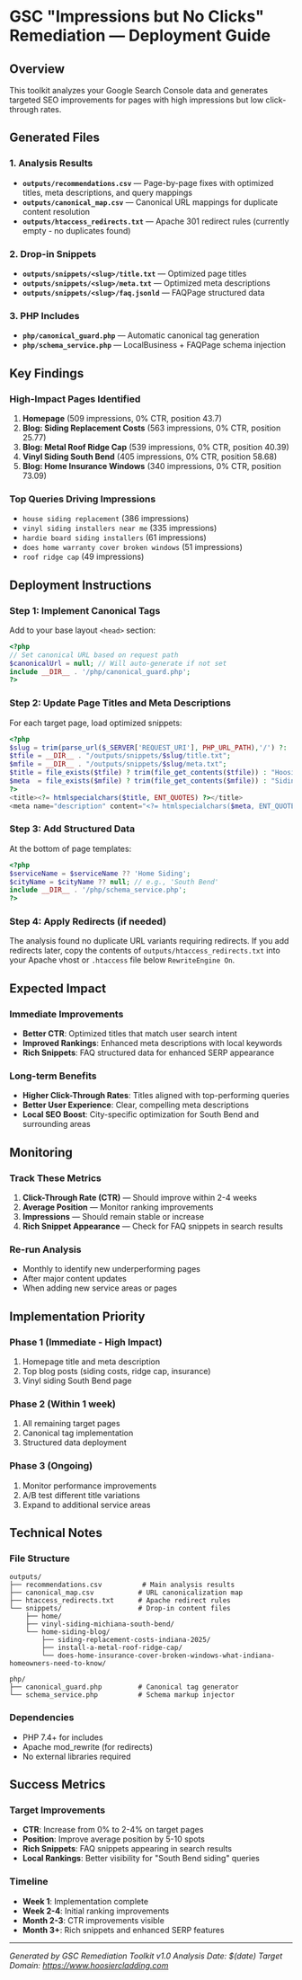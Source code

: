 # GSC "Impressions but No Clicks" Remediation — Deployment Guide

## Overview
This toolkit analyzes your Google Search Console data and generates targeted SEO improvements for pages with high impressions but low click-through rates.

## Generated Files

### 1. Analysis Results
- **`outputs/recommendations.csv`** — Page-by-page fixes with optimized titles, meta descriptions, and query mappings
- **`outputs/canonical_map.csv`** — Canonical URL mappings for duplicate content resolution
- **`outputs/htaccess_redirects.txt`** — Apache 301 redirect rules (currently empty - no duplicates found)

### 2. Drop-in Snippets
- **`outputs/snippets/<slug>/title.txt`** — Optimized page titles
- **`outputs/snippets/<slug>/meta.txt`** — Optimized meta descriptions  
- **`outputs/snippets/<slug>/faq.jsonld`** — FAQPage structured data

### 3. PHP Includes
- **`php/canonical_guard.php`** — Automatic canonical tag generation
- **`php/schema_service.php`** — LocalBusiness + FAQPage schema injection

## Key Findings

### High-Impact Pages Identified
1. **Homepage** (509 impressions, 0% CTR, position 43.7)
2. **Blog: Siding Replacement Costs** (563 impressions, 0% CTR, position 25.77)
3. **Blog: Metal Roof Ridge Cap** (539 impressions, 0% CTR, position 40.39)
4. **Vinyl Siding South Bend** (405 impressions, 0% CTR, position 58.68)
5. **Blog: Home Insurance Windows** (340 impressions, 0% CTR, position 73.09)

### Top Queries Driving Impressions
- `house siding replacement` (386 impressions)
- `vinyl siding installers near me` (335 impressions)
- `hardie board siding installers` (61 impressions)
- `does home warranty cover broken windows` (51 impressions)
- `roof ridge cap` (49 impressions)

## Deployment Instructions

### Step 1: Implement Canonical Tags
Add to your base layout `<head>` section:

```php
<?php 
// Set canonical URL based on request path
$canonicalUrl = null; // Will auto-generate if not set
include __DIR__ . '/php/canonical_guard.php'; 
?>
```

### Step 2: Update Page Titles and Meta Descriptions
For each target page, load optimized snippets:

```php
<?php
$slug = trim(parse_url($_SERVER['REQUEST_URI'], PHP_URL_PATH),'/') ?: 'home';
$tfile = __DIR__ . "/outputs/snippets/$slug/title.txt";
$mfile = __DIR__ . "/outputs/snippets/$slug/meta.txt";
$title = file_exists($tfile) ? trim(file_get_contents($tfile)) : "Hoosier Cladding";
$meta  = file_exists($mfile) ? trim(file_get_contents($mfile)) : "Siding done right in Indiana.";
?>
<title><?= htmlspecialchars($title, ENT_QUOTES) ?></title>
<meta name="description" content="<?= htmlspecialchars($meta, ENT_QUOTES) ?>">
```

### Step 3: Add Structured Data
At the bottom of page templates:

```php
<?php
$serviceName = $serviceName ?? 'Home Siding';
$cityName = $cityName ?? null; // e.g., 'South Bend'
include __DIR__ . '/php/schema_service.php';
?>
```

### Step 4: Apply Redirects (if needed)
The analysis found no duplicate URL variants requiring redirects. If you add redirects later, copy the contents of `outputs/htaccess_redirects.txt` into your Apache vhost or `.htaccess` file below `RewriteEngine On`.

## Expected Impact

### Immediate Improvements
- **Better CTR**: Optimized titles that match user search intent
- **Improved Rankings**: Enhanced meta descriptions with local keywords
- **Rich Snippets**: FAQ structured data for enhanced SERP appearance

### Long-term Benefits
- **Higher Click-Through Rates**: Titles aligned with top-performing queries
- **Better User Experience**: Clear, compelling meta descriptions
- **Local SEO Boost**: City-specific optimization for South Bend and surrounding areas

## Monitoring

### Track These Metrics
1. **Click-Through Rate (CTR)** — Should improve within 2-4 weeks
2. **Average Position** — Monitor ranking improvements
3. **Impressions** — Should remain stable or increase
4. **Rich Snippet Appearance** — Check for FAQ snippets in search results

### Re-run Analysis
- Monthly to identify new underperforming pages
- After major content updates
- When adding new service areas or pages

## Implementation Priority

### Phase 1 (Immediate - High Impact)
1. Homepage title and meta description
2. Top blog posts (siding costs, ridge cap, insurance)
3. Vinyl siding South Bend page

### Phase 2 (Within 1 week)
1. All remaining target pages
2. Canonical tag implementation
3. Structured data deployment

### Phase 3 (Ongoing)
1. Monitor performance improvements
2. A/B test different title variations
3. Expand to additional service areas

## Technical Notes

### File Structure
```
outputs/
├── recommendations.csv          # Main analysis results
├── canonical_map.csv           # URL canonicalization map
├── htaccess_redirects.txt      # Apache redirect rules
└── snippets/                   # Drop-in content files
    ├── home/
    ├── vinyl-siding-michiana-south-bend/
    └── home-siding-blog/
        ├── siding-replacement-costs-indiana-2025/
        ├── install-a-metal-roof-ridge-cap/
        └── does-home-insurance-cover-broken-windows-what-indiana-homeowners-need-to-know/

php/
├── canonical_guard.php         # Canonical tag generator
└── schema_service.php          # Schema markup injector
```

### Dependencies
- PHP 7.4+ for includes
- Apache mod_rewrite (for redirects)
- No external libraries required

## Success Metrics

### Target Improvements
- **CTR**: Increase from 0% to 2-4% on target pages
- **Position**: Improve average position by 5-10 spots
- **Rich Snippets**: FAQ snippets appearing in search results
- **Local Rankings**: Better visibility for "South Bend siding" queries

### Timeline
- **Week 1**: Implementation complete
- **Week 2-4**: Initial ranking improvements
- **Month 2-3**: CTR improvements visible
- **Month 3+**: Rich snippets and enhanced SERP features

---

*Generated by GSC Remediation Toolkit v1.0*
*Analysis Date: $(date)*
*Target Domain: https://www.hoosiercladding.com*
